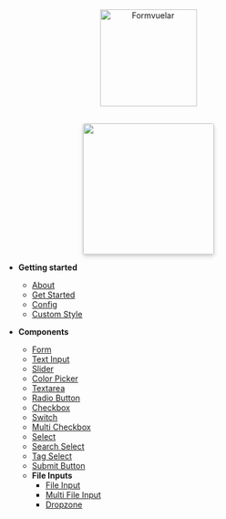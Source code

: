<!-- docs/_sidebar.md -->
<div align="center" style="margin-bottom: 30px;">
    <img src="https://janiskelemen.github.io/formvuelar/example/Formvuelar.svg" alt="Formvuelar" width="170" />
</div>

<div style="text-align:center">
<a href="https://helpspace.io/#formvuelar" target="_blank">
<img src="https://helpspace.io/img/brand/og_helpspace.png" width="230px" style="border-radius:3px; margin-top:0px; box-shadow: 0 4px 8px 0 rgba(0,0,0,.12), 0 2px 4px 0 rgba(0,0,0,.08);"/>
</a>
</div>

- **Getting started**

  - [About](/)
  - [Get Started](get-started.md)
  - [Config](config.md)
  - [Custom Style](styling.md)

- **Components**
  - [Form](components/form.md)
  - [Text Input](components/input.md)
  - [Slider](components/slider.md)
  - [Color Picker](components/color-picker.md)
  - [Textarea](components/textarea.md)
  - [Radio Button](components/radio.md)
  - [Checkbox](components/checkbox.md)
  - [Switch](components/switch.md)
  - [Multi Checkbox](components/multi-checkbox.md)
  - [Select](components/select.md)
  - [Search Select](components/search-select.md)
  - [Tag Select](components/tag-select.md)
  - [Submit Button](components/submit.md)
  - **File Inputs**
    - [File Input](components/file.md)
    - [Multi File Input](components/multi-file.md)
    - [Dropzone](components/dropzone.md)
